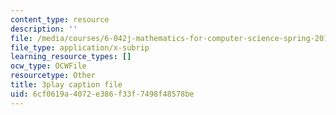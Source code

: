 ```yaml
---
content_type: resource
description: ''
file: /media/courses/6-042j-mathematics-for-computer-science-spring-2015/6cf0619a4072e386f33f7498f48578be_4dj1ogUwTEM.srt
file_type: application/x-subrip
learning_resource_types: []
ocw_type: OCWFile
resourcetype: Other
title: 3play caption file
uid: 6cf0619a-4072-e386-f33f-7498f48578be
---
```

